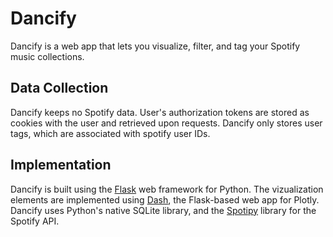 # Dancify

Dancify is a web app that lets you visualize, filter, and tag your Spotify music collections.

## Data Collection

Dancify keeps no Spotify data. User's authorization tokens are stored as cookies with the user and retrieved upon requests. Dancify only stores user tags, which are associated with spotify user IDs.

## Implementation

Dancify is built using the [Flask](http://flask.pocoo.org/) web framework for Python. The vizualization elements are implemented using [Dash](https://plot.ly/products/dash/), the Flask-based web app for Plotly. Dancify uses Python's native SQLite library, and the [Spotipy](https://spotipy.readthedocs.io/en/latest/) library for the Spotify API.

